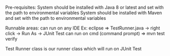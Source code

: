 Pre-requisites: 
System should be installed with Java 8 or latest and set with the path to environmental variables 
System should be installed with Maven and set with the path to environmental variables

Runnable areas: 
can run on any IDE Ex: eclipse => TestRunner.java -> right click -> Run As -> JUnit Test 
can run on cmd (command prompt) => mvn test verify

Test Runner class is our runner class which will run on JUnit Test
